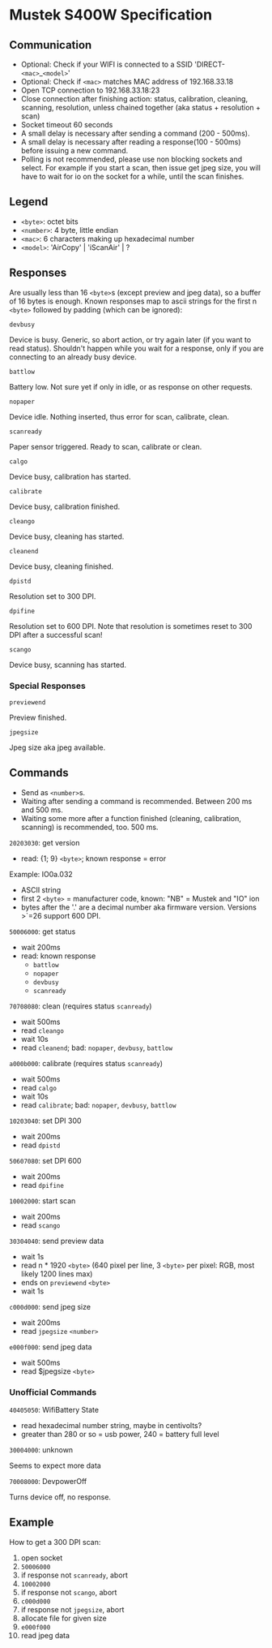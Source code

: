# Mustek S400W Specification

## Communication

- Optional: Check if your WIFI is connected to a SSID 'DIRECT-`<mac>`_`<model>`'
- Optional: Check if `<mac>` matches MAC address of 192.168.33.18
- Open TCP connection to 192.168.33.18:23
- Close connection after finishing action: status, calibration, cleaning, scanning, resolution, unless chained together (aka status + resolution + scan)
- Socket timeout 60 seconds
- A small delay is necessary after sending a command (200 - 500ms).
- A small delay is necessary after reading a response(100 - 500ms) before issuing a new command.
- Polling is not recommended, please use non blocking sockets and select.
  For example if you start a scan, then issue get jpeg size, you will have to wait for
  io on the socket for a while, until the scan finishes.


## Legend
- `<byte>`: octet bits
- `<number>`: 4 byte, little endian
- `<mac>`: 6 characters making up hexadecimal number
- `<model>`: 'AirCopy' | 'iScanAir' | ?


## Responses

Are usually less than 16 `<byte>`s (except preview and jpeg data), so a buffer of 16 bytes is enough.
Known responses map to ascii strings for the first n `<byte>` followed by padding (which can be ignored):

`devbusy`

  Device is busy. Generic, so abort action, or try again later (if you want to read status).
  Shouldn't happen while you wait for a response, only if you are connecting to an already busy device.

`battlow`

  Battery low. Not sure yet if only in idle, or as response on other requests.

`nopaper`

  Device idle. Nothing inserted, thus error for scan, calibrate, clean.

`scanready`

  Paper sensor triggered. Ready to scan, calibrate or clean.

`calgo`

  Device busy, calibration has started.

`calibrate`

  Device busy, calibration finished.

`cleango`

  Device busy, cleaning has started.

`cleanend`

  Device busy, cleaning finished.

`dpistd`

  Resolution set to 300 DPI.

`dpifine`

  Resolution set to 600 DPI. Note that resolution is sometimes reset to 300 DPI after a successful scan!

`scango`

  Device busy, scanning has started.


### Special Responses

`previewend`

  Preview finished.

`jpegsize`

  Jpeg size aka jpeg available.


## Commands

- Send as `<number>`s.
- Waiting after sending a command is recommended. Between 200 ms and 500 ms.
- Waiting some more after a function finished (cleaning, calibration, scanning) is recommended, too. 500 ms.

`20203030`: get version

  - read: {1; 9} `<byte>`; known response = error

  Example: IO0a.032
  - ASCII string
  - first 2 `<byte>` = manufacturer code, known: "NB" = Mustek and "IO" ion
  - bytes after the '.' are a decimal number aka firmware version. Versions >`=26 support 600 DPI.

`50006000`: get status

  - wait 200ms
  - read: known response
    - `battlow`
    - `nopaper`
    - `devbusy`
    - `scanready`

`70708080`: clean (requires status `scanready`)

  - wait 500ms
  - read `cleango`
  - wait 10s
  - read `cleanend`; bad: `nopaper`, `devbusy`, `battlow`

`a000b000`: calibrate (requires status `scanready`)

  - wait 500ms
  - read `calgo`
  - wait 10s
  - read `calibrate`; bad: `nopaper`, `devbusy`, `battlow`

`10203040`: set DPI 300

  - wait 200ms
  - read `dpistd`

`50607080`: set DPI 600

  - wait 200ms
  - read `dpifine`

`10002000`: start scan

  - wait 200ms
  - read `scango`

`30304040`: send preview data

  - wait 1s
  - read n * 1920 `<byte>` (640 pixel per line, 3 `<byte>` per pixel: RGB, most likely 1200 lines max)
  - ends on `previewend` `<byte>`
  - wait 1s

`c000d000`: send jpeg size

  - wait 200ms
  - read `jpegsize` `<number>`


`e000f000`: send jpeg data

  - wait 500ms
  - read $jpegsize `<byte>`

### Unofficial Commands

`40405050`: WifiBattery State

  - read hexadecimal number string, maybe in centivolts?
  - greater than 280 or so = usb power, 240 = battery full level

`30004000`: unknown

  Seems to expect more data

`70008000`: DevpowerOff

   Turns device off, no response.


## Example

How to get a 300 DPI scan:

1. open socket
1. `50006000`
1. if response not `scanready`, abort
1. `10002000`
1. if response not `scango`, abort
1. `c000d000`
1. if response not `jpegsize`, abort
1. allocate file for given size
1. `e000f000`
1. read jpeg data
